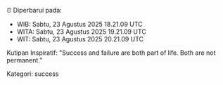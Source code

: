 ⏰ Diperbarui pada:
- WIB: Sabtu, 23 Agustus 2025 18.21.09 UTC
- WITA: Sabtu, 23 Agustus 2025 19.21.09 UTC
- WIT: Sabtu, 23 Agustus 2025 20.21.09 UTC

Kutipan Inspiratif:
"Success and failure are both part of life. Both are not permanent."


Kategori: success

